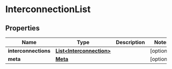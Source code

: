 

# InterconnectionList


## Properties

| Name | Type | Description | Notes |
|------------ | ------------- | ------------- | -------------|
|**interconnections** | [**List&lt;Interconnection&gt;**](Interconnection.md) |  |  [optional] |
|**meta** | [**Meta**](Meta.md) |  |  [optional] |



